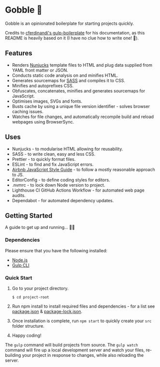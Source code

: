 # Gobble 🍔

Gobble is an opinionated boilerplate for starting projects quickly.

Credits to [cferdinandi's gulp-boilerplate](https://github.com/cferdinandi/gulp-boilerplate) for his documentation, as this README is heavily based on it (I have no clue how to write one! 🙈).

## Features

- Renders [Nunjucks](https://mozilla.github.io/nunjucks/) template files to HTML and plug data supplied from YAML front matter or JSON.
- Conducts static code analysis on and minifies HTML.
- Generates sourcemaps for [SASS](https://sass-lang.com/) and compiles it to CSS.
- Minifies and autoprefixes CSS.
- Obfuscates, concatenates, minifies and generates sourcemaps for JavaScript.
- Optimises images, SVGs and fonts.
- Busts cache by using a unique file version identifier - solves browser caching issues.
- Watches for file changes, and automatically recompile build and reload webpages using BrowserSync.

## Uses

- Nunjucks - to modularise HTML allowing for reusability.
- SASS - to write clean, easy and less CSS.
- Prettier - to quickly format files.
- ESLint - to find and fix JavaScript errors.
- [Airbnb JavaScript Style Guide](https://github.com/airbnb/javascript) - to follow a mostly reasonable approach to JS.
- EditorConfig - to define coding styles for editors.
- .nvmrc - to lock down Node version to project.
- Lighthouse CI GitHub Actions Workflow - for automated web page audits.
- Dependabot - for automated dependency updates.

## Getting Started

A guide to get up and running... 🏃‍♂️

### Dependencies

Please ensure that you have the following installed:

- [Node.js](https://nodejs.org/en/)
- [Gulp CLI](https://www.npmjs.com/package/gulp-cli)

### Quick Start

1. Go to your project directory.

   ```
   $ cd project-root
   ```

2. Run npm install to install required files and dependencies - for a list see [package.json](https://github.com/ioalex/gobble/blob/master/package.json) & [package-lock.json](https://github.com/ioalex/gobble/blob/master/package-lock.json).
3. Once installation is complete, run `npm start` to quickly create your `src` folder structure.
4. Happy coding!

The `gulp` command will build projects from source.
The `gulp watch` command will fire up a local development server and watch your files, re-building your project in response to changes, while also reloading the server.
